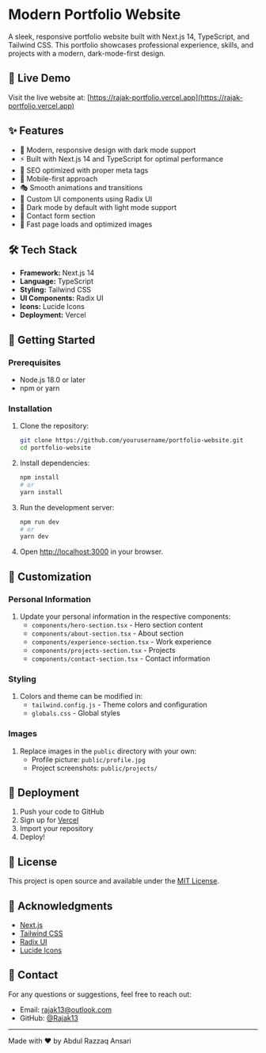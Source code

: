 # Modern Portfolio Website

A sleek, responsive portfolio website built with Next.js 14, TypeScript, and Tailwind CSS. This portfolio showcases professional experience, skills, and projects with a modern, dark-mode-first design.

## 🌟 Live Demo

Visit the live website at: [https://rajak-portfolio.vercel.app](https://rajak-portfolio.vercel.app)

## ✨ Features

- 🎨 Modern, responsive design with dark mode support
- ⚡ Built with Next.js 14 and TypeScript for optimal performance
- 🎯 SEO optimized with proper meta tags
- 📱 Mobile-first approach
- 🎭 Smooth animations and transitions
- 🎨 Custom UI components using Radix UI
- 🌙 Dark mode by default with light mode support
- 📧 Contact form section
- 🚀 Fast page loads and optimized images

## 🛠️ Tech Stack

- **Framework:** Next.js 14
- **Language:** TypeScript
- **Styling:** Tailwind CSS
- **UI Components:** Radix UI
- **Icons:** Lucide Icons
- **Deployment:** Vercel

## 🚀 Getting Started

### Prerequisites

- Node.js 18.0 or later
- npm or yarn

### Installation

1. Clone the repository:
   ```bash
   git clone https://github.com/yourusername/portfolio-website.git
   cd portfolio-website
   ```

2. Install dependencies:
   ```bash
   npm install
   # or
   yarn install
   ```

3. Run the development server:
   ```bash
   npm run dev
   # or
   yarn dev
   ```

4. Open [http://localhost:3000](http://localhost:3000) in your browser.

## 📝 Customization

### Personal Information
1. Update your personal information in the respective components:
   - `components/hero-section.tsx` - Hero section content
   - `components/about-section.tsx` - About section
   - `components/experience-section.tsx` - Work experience
   - `components/projects-section.tsx` - Projects
   - `components/contact-section.tsx` - Contact information

### Styling
1. Colors and theme can be modified in:
   - `tailwind.config.js` - Theme colors and configuration
   - `globals.css` - Global styles

### Images
1. Replace images in the `public` directory with your own:
   - Profile picture: `public/profile.jpg`
   - Project screenshots: `public/projects/`

## 🚀 Deployment

1. Push your code to GitHub
2. Sign up for [Vercel](https://vercel.com)
3. Import your repository
4. Deploy!

## 📄 License

This project is open source and available under the [MIT License](LICENSE).

## 🙏 Acknowledgments

- [Next.js](https://nextjs.org/)
- [Tailwind CSS](https://tailwindcss.com/)
- [Radix UI](https://www.radix-ui.com/)
- [Lucide Icons](https://lucide.dev/)

## 📧 Contact

For any questions or suggestions, feel free to reach out:
- Email: rajak13@outlook.com
- GitHub: [@Rajak13](https://github.com/Rajak13)

---

Made with ❤️ by Abdul Razzaq Ansari
